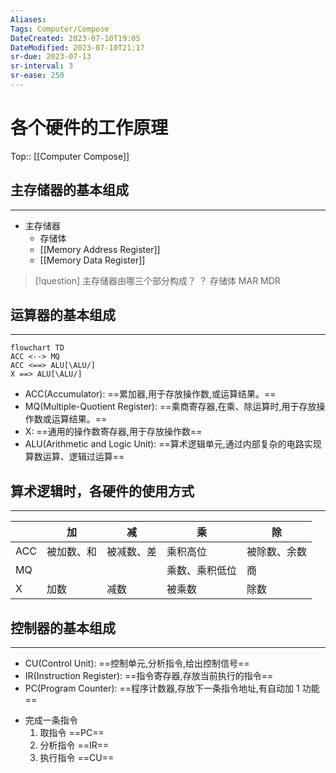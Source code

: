 ```yaml
---
Aliases: 
Tags: Computer/Compose 
DateCreated: 2023-07-10T19:05
DateModified: 2023-07-10T21:17
sr-due: 2023-07-13
sr-interval: 3
sr-ease: 250
---
```

# 各个硬件的工作原理
Top:: [[Computer Compose]]

## 主存储器的基本组成
---
- 主存储器
	- 存储体
	- [[Memory Address Register]]
	- [[Memory Data Register]]

> [!question] 主存储器由哪三个部分构成？
？
> 存储体
> MAR
> MDR

## 运算器的基本组成
---

```mermaid
flowchart TD
ACC <--> MQ
ACC <==> ALU[\ALU/]
X ==> ALU[\ALU/]
```

- ACC(Accumulator): ==累加器,用于存放操作数,或运算结果。==
- MQ(Multiple-Quotient Register): ==乘商寄存器,在乘、除运算时,用于存放操作数或运算结果。==
- X: ==通用的操作数寄存器,用于存放操作数==
- ALU(Arithmetic and Logic Unit): ==算术逻辑单元,通过内部复杂的电路实现算数运算、逻辑过运算==
<!--SR:!2023-07-13,3,250!2023-07-13,3,250!2023-07-13,3,250!2023-07-13,3,250-->

## 算术逻辑时，各硬件的使用方式
---

|     | 加         | 减         | 乘             | 除           |
| --- | ---------- | ---------- | -------------- | ------------ |
| ACC | 被加数、和 | 被减数、差 | 乘积高位       | 被除数、余数 |
| MQ  |            |            | 乘数、乘积低位 | 商           |
| X   | 加数       | 减数       | 被乘数         | 除数         |

## 控制器的基本组成
---
- CU(Control Unit): ==控制单元,分析指令,给出控制信号==
- IR(Instruction Register): ==指令寄存器,存放当前执行的指令==
- PC(Program Counter): ==程序计数器,存放下一条指令地址,有自动加 1 功能==
<!--SR:!2023-07-13,3,250!2023-08-16,23,250!2023-07-13,3,250-->

- 完成一条指令
	1. 取指令 ==PC==
	2. 分析指令 ==IR==
	3. 执行指令 ==CU==
<!--SR:!2023-08-17,24,270!2023-07-13,3,250!2023-07-13,3,250-->
